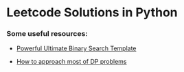 # Leetcode Solutions in Python


### Some useful resources:

- [Powerful Ultimate Binary Search Template](https://leetcode.com/problems/koko-eating-bananas/solutions/769702/python-clear-explanation-powerful-ultimate-binary-search-template-solved-many-problems)

- [How to approach most of DP problems](https://leetcode.com/problems/house-robber/solutions/156523/from-good-to-great-how-to-approach-most-of-dp-problems/)